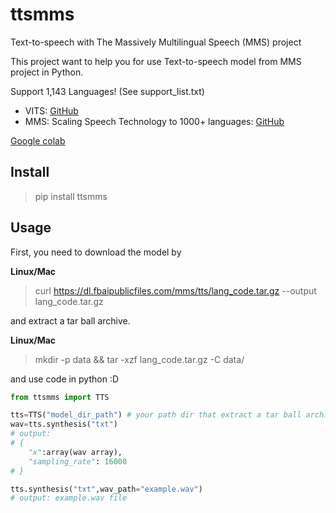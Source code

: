 # ttsmms
Text-to-speech with The Massively Multilingual Speech (MMS) project

This project want to help you for use Text-to-speech model from MMS project in Python.

Support 1,143 Languages! (See support_list.txt)

- VITS: [GitHub](https://github.com/jaywalnut310/vits)
- MMS: Scaling Speech Technology to 1000+ languages: [GitHub](https://github.com/facebookresearch/fairseq/tree/main/examples/mms)

[Google colab](https://colab.research.google.com/github/wannaphong/ttsmms/blob/main/notebook/test.ipynb)

## Install

> pip install ttsmms


## Usage

First, you need to download the model by

**Linux/Mac**

> curl https://dl.fbaipublicfiles.com/mms/tts/lang_code.tar.gz --output lang_code.tar.gz

and extract a tar ball archive.

**Linux/Mac**

> mkdir -p data && tar -xzf lang_code.tar.gz -C data/

and use code in python :D

```python
from ttsmms import TTS

tts=TTS("model_dir_path") # your path dir that extract a tar ball archive
wav=tts.synthesis("txt")
# output:
# {
    "x":array(wav array),
    "sampling_rate": 16000
# }

tts.synthesis("txt",wav_path="example.wav")
# output: example.wav file
```